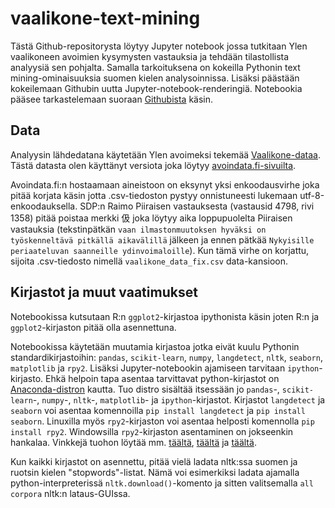 # vaalikone-text-mining
Tästä Github-repositorysta löytyy Jupyter notebook jossa tutkitaan Ylen vaalikoneen avoimien kysymysten vastauksia ja tehdään tilastollista analyysiä sen pohjalta. Samalla tarkoituksena on kokeilla Pythonin text mining-ominaisuuksia suomen kielen analysoinnissa. Lisäksi päästään kokeilemaan Githubin uutta Jupyter-notebook-renderingiä. Notebookia pääsee tarkastelemaan suoraan [Githubista](https://github.com/wallinm1/vaalikone-text-mining/blob/master/Ylen_Vaalikone_2015.ipynb) käsin.

## Data
Analyysin lähdedatana käytetään Ylen avoimeksi tekemää [Vaalikone-dataa](http://yle.fi/uutiset/yle_julkaisee_vaalikoneen_vastaukset_avoimena_datana/7869597).  Tästä datasta olen käyttänyt versiota joka löytyy [avoindata.fi-sivuilta](https://www.avoindata.fi/data/fi/dataset/eduskuntavaalien-2015-ylen-vaalikoneen-vastaukset-ja-ehdokkaiden-taustatiedot).

Avoindata.fi:n hostaamaan aineistoon on eksynyt yksi enkoodausvirhe joka pitää korjata käsin jotta .csv-tiedoston pystyy onnistuneesti lukemaan utf-8-enkoodauksella. SDP:n Raimo Piiraisen vastauksesta (vastausid 4798, rivi 1358) pitää poistaa merkki 伋 joka löytyy aika loppupuolelta Piiraisen vastauksia (tekstinpätkän `vaan ilmastonmuutoksen hyväksi on työskenneltävä pitkällä aikavälillä` jälkeen ja ennen pätkää `Nykyisille periaateluvan saanneille ydinvoimaloille`). Kun tämä virhe on korjattu, sijoita .csv-tiedosto nimellä `vaalikone_data_fix.csv` data-kansioon.

## Kirjastot ja muut vaatimukset
Notebookissa kutsutaan R:n `ggplot2`-kirjastoa ipythonista käsin joten R:n ja `ggplot2`-kirjaston pitää olla asennettuna.

Notebookissa käytetään muutamia kirjastoa jotka eivät kuulu Pythonin standardikirjastoihin: `pandas`, `scikit-learn`, `numpy`, `langdetect`, `nltk`, `seaborn`, `matplotlib` ja `rpy2`. Lisäksi Jupyter-notebookin ajamiseen tarvitaan `ipython`-kirjasto. Ehkä helpoin tapa asentaa tarvittavat python-kirjastot on [Anaconda-distron](http://continuum.io/downloads) kautta. Tuo distro sisältää itsessään jo `pandas`-, `scikit-learn`-, `numpy`-, `nltk`-, `matplotlib`- ja `ipython`-kirjastot. Kirjastot `langdetect` ja `seaborn` voi asentaa komennoilla `pip install langdetect` ja `pip install seaborn`. Linuxilla myös `rpy2`-kirjaston voi asentaa helposti komennolla `pip install rpy2`. Windowsilla `rpy2`-kirjaston asentaminen on jokseenkin hankalaa. Vinkkejä tuohon löytää mm. [täältä](http://stackoverflow.com/questions/11165123/install-rpy2-on-windows7-64bit-for-python-2-7), [täältä](http://stackoverflow.com/questions/14882477/rpy2-install-on-windows-7) ja [täältä](http://eurekastatistics.com/installing-rpy2).

Kun kaikki kirjastot on asennettu, pitää vielä ladata nltk:ssa suomen ja ruotsin kielen "stopwords"-listat. Nämä voi esimerkiksi ladata ajamalla python-interpreterissä `nltk.download()`-komento ja sitten valitsemalla `all corpora` nltk:n lataus-GUIssa.


